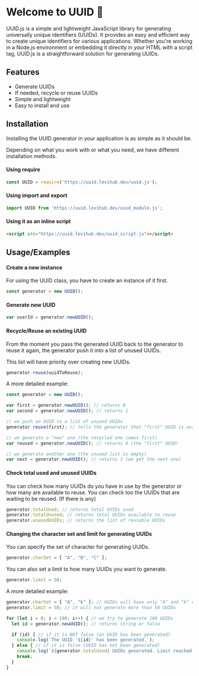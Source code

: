 # Welcome to UUID 👋

UUID.js is a simple and lightweight JavaScript library for generating universally unique identifiers (UUIDs). It provides an easy and efficient way to create unique identifiers for various applications. Whether you're working in a Node.js environment or embedding it directly in your HTML with a script tag, UUID.js is a straightforward solution for generating UUIDs.


## Features

- Generate UUIDs
- If needed, recycle or reuse UUIDs
- Simple and lightweight
- Easy to install and use



## Installation
Installing the UUID generator in your application is as simple as it should be.

Depending on what you work with or what you need, we have different installation methods.

#### Using require

[//]: # (Install my-project with npm)
[//]: # (```bash)
[//]: # (  npm install my-project)
[//]: # (  cd my-project)
[//]: # (```)

```javascript
const UUID = require('https://uuid.levihub.dev/uuid.js');
```

#### Using import and export

```javascript
import UUID from 'https://uuid.levihub.dev/uuid_module.js';
```

#### Using it as an inline script

```html
<script src="https://uuid.levihub.dev/uuid_script.js"></script>
```

## Usage/Examples

#### Create a new instance
For using the UUID class, you have to create an instance of it first.

```javascript
const generator = new UUID();
```

#### Generate new UUID
```javascript
var userId = generator.newUUID();
```

#### Recycle/Reuse an existing UUID
From the moment you pass the generated UUID back to the generator to reuse it again, the generator push it into a list of unused UUIDs.

This list will have priority over creating new UUIDs.

```javascript
generator.reuse(uuidToReuse);
```

A more detailed example:

```javascript
const generator = new UUID();

var first = generator.newUUID(); // returns 0
var second = generator.newUUID(); // returns 1

// we push an UUID to a list of unused UUIDs
generator.reuse(first); // tells the generator that "first" UUID is available

// we generate a "new" one (the recycled one comes first)
var reused = generator.newUUID(); // returns 0 (the "first" UUID)

// we generate another one (the unused list is empty)
var next = generator.newUUID(); // returns 2 (we get the next one)
```

#### Check total used and unused UUIDs
You can check how many UUIDs do you have in use by the generator or how many are available to reuse.
You can check too the UUIDs that are waiting to be reused. (If there is any)

```javascript
generator.totalUsed; // returns total UUIDs used
generator.totalUnused; // returns total UUIDs available to reuse
generator.unusedUUIDs; // returns the list of reusable UUIDs
```

#### Changing the character set and limit for generating UUIDs
You can specify the set of character for generating UUIDs.
```javascript
generator.charSet = [ "A", "B", "C" ];
```

You can also set a limit to how many UUIDs you want to generate.
```javascript
generator.limit = 50;
```

A more detailed example:
```javascript
generator.charSet = [ "A", "k" ]; // UUIDs will have only "A" and "k" characters
generator.limit = 50; // it will not generate more than 50 UUIDs

for (let i = 0; i < 100; i++) { // we try to generate 100 UUIDs
  let id = generator.newUUID(); // returns string or false 

  if (id) { // if it is NOT false (an UUID has been generated)
    console.log(`The UUID '${id}' has been generated.`);
  } else { // if it is false (UUID has not been generated)
    console.log(`${generator.totalUsed} UUIDs generated. Limit reached.`);
    break;
  }
}
```

